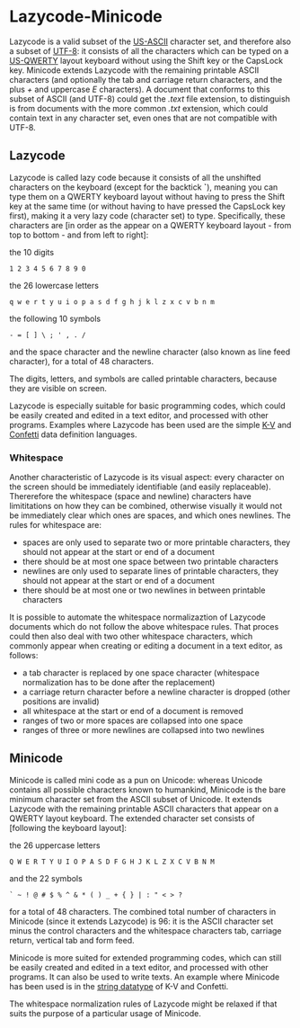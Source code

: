 # Lazycode-Minicode
Lazycode is a valid subset of the [US-ASCII](https://en.wikipedia.org/wiki/ASCII) character set, and therefore also a subset of [UTF-8](https://en.wikipedia.org/wiki/UTF-8): it consists of all the characters which can be typed on a [US-QWERTY](https://en.wikipedia.org/wiki/QWERTY) layout keyboard without using the Shift key or the CapsLock key. Minicode extends Lazycode with the remaining printable ASCII characters (and optionally the tab and carriage return characters, and the plus _+_ and uppercase _E_ characters). A document that conforms to this subset of ASCII (and UTF-8) could get the _.text_ file extension, to distinguish is from documents with the more common _.txt_ extension, which could contain text in any character set, even ones that are not compatible with UTF-8.

## Lazycode

Lazycode is called lazy code because it consists of all the unshifted characters on the keyboard (except for the backtick **`**), meaning you can type them on a QWERTY keyboard layout without having to press the Shift key at the same time (or without having to have pressed the CapsLock key first), making it a very lazy code (character set) to type. Specifically, these characters are [in order as the appear on a QWERTY keyboard layout - from top to bottom - and from left to right]:

the 10 digits

    1 2 3 4 5 6 7 8 9 0

the 26 lowercase letters

    q w e r t y u i o p a s d f g h j k l z x c v b n m
    
the following 10 symbols

    - = [ ] \ ; ' , . /
    
and the space character and the newline character (also known as line feed character),
for a total of 48 characters.

The digits, letters, and symbols are called printable characters, because they are visible on screen.

Lazycode is especially suitable for basic programming codes, which could be easily created and edited in a text editor, and processed with other programs. Examples where Lazycode has been used are the simple [K-V](https://github.com/rolancon/key-value) and [Confetti](https://github.com/rolancon/confetti) data definition languages.

### Whitespace

Another characteristic of Lazycode is its visual aspect: every character on the screen should be immediately identifiable (and easily replaceable). Thererefore the whitespace (space and newline) characters have limititations on how they can be combined, otherwise visually it would not be immediately clear which ones are spaces, and which ones newlines. The rules for whitespace are:
- spaces are only used to separate two or more printable characters, they should not appear at the start or end of a document
- there should be at most one space between two printable characters
- newlines are only used to separate lines of printable characters, they should not appear at the start or end of a document
- there should be at most one or two newlines in between printable characters

It is possible to automate the whitespace normalizaztion of Lazycode documents which do not follow the above whitespace rules. That proces could then also deal with two other whitespace characters, which commonly appear when creating or editing a document in a text editor, as follows:
- a tab character is replaced by one space character (whitespace normalization has to be done after the replacement)
- a carriage return character before a newline character is dropped (other positions are invalid)
- all whitespace at the start or end of a document is removed
- ranges of two or more spaces are collapsed into one space
- ranges of three or more newlines are collapsed into two newlines

## Minicode

Minicode is called mini code as a pun on Unicode: whereas Unicode contains all possible characters known to humankind, Minicode is the bare minimum character set from the ASCII subset of Unicode. It extends Lazycode with the remaining printable ASCII characters that appear on a QWERTY layout keyboard. The extended character set consists of [following the keyboard layout]:

the 26 uppercase letters

    Q W E R T Y U I O P A S D F G H J K L Z X C V B N M

and the 22 symbols

    ` ~ ! @ # $ % ^ & * ( ) _ + { } | : " < > ?

for a total of 48 characters. The combined total number of characters in Minicode (since it extends Lazycode) is 96: it is the ASCII character set minus the control characters and the whitespace characters tab, carriage return, vertical tab and form feed.

Minicode is more suited for extended programming codes, which can still be easily created and edited in a text editor, and processed with other programs. It can also be used to write texts. An example where Minicode has been used is in the [string datatype](https://github.com/rolancon/key-value/blob/main/README.md#string) of K-V and Confetti.

The whitespace normalization rules of Lazycode might be relaxed if that suits the purpose of a particular usage of Minicode.
